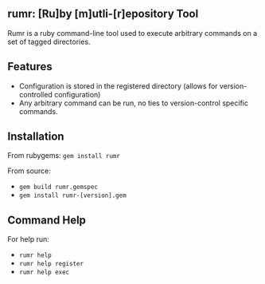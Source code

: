 rumr: [Ru]by [m]utli-[r]epository Tool
-----

Rumr is a ruby command-line tool used to execute arbitrary commands on a set of tagged directories.

## Features

* Configuration is stored in the registered directory (allows for version-controlled configuration)
* Any arbitrary command can be run, no ties to version-control specific commands.


## Installation

From rubygems: `gem install rumr`

From source:
* `gem build rumr.gemspec`
* `gem install rumr-[version].gem`

## Command Help

For help run:
* `rumr help`
* `rumr help register`
* `rumr help exec`
